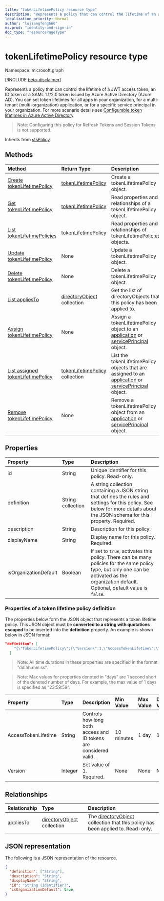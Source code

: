 ```yaml
---
title: "tokenLifetimePolicy resource type"
description: "Represents a policy that can control the lifetime of an access token issued by Azure Active Directory."
localization_priority: Normal
author: "lujiangfeng666"
ms.prod: "identity-and-sign-in"
doc_type: "resourcePageType"
---
```


# tokenLifetimePolicy resource type

Namespace: microsoft.graph

[!INCLUDE [beta-disclaimer](../../includes/beta-disclaimer.md)]

Represents a policy that can control the lifetime of a JWT access token, an ID token or a SAML 1.1/2.0 token issued by Azure Active Directory (Azure AD). You can set token lifetimes for all apps in your organization, for a multi-tenant (multi-organization) application, or for a specific service principal in your organization.  For more scenario details see [Configurable token lifetimes in Azure Active Directory](/azure/active-directory/develop/active-directory-configurable-token-lifetimes).

>Note: Configuring this policy for Refresh Tokens and Session Tokens is not supported.

Inherits from [stsPolicy](stsPolicy.md).

## Methods

| Method       | Return Type | Description |
|:-------------|:------------|:------------|
| [Create tokenLifetimePolicy](../api/tokenlifetimepolicy-post-tokenlifetimepolicies.md) | [tokenLifetimePolicy](tokenlifetimepolicy.md) | Create a tokenLifetimePolicy object. |
| [Get tokenLifetimePolicy](../api/tokenlifetimepolicy-get.md) | [tokenLifetimePolicy](tokenlifetimepolicy.md) | Read properties and relationships of a tokenLifetimePolicy object. |
| [List tokenLifetimePolicies](../api/tokenlifetimepolicy-list.md) | [tokenLifetimePolicy](tokenlifetimepolicy.md) | Read properties and relationships of tokenLifetimePolicies objects. |
| [Update tokenLifetimePolicy](../api/tokenlifetimepolicy-update.md) | None | Update a tokenLifetimePolicy object. |
| [Delete tokenLifetimePolicy](../api/tokenlifetimepolicy-delete.md) | None | Delete a tokenLifetimePolicy object. |
| [List appliesTo](../api/tokenlifetimepolicy-list-appliesto.md) | [directoryObject](directoryobject.md) collection | Get the list of directoryObjects that this policy has been applied to. |
| [Assign tokenLifetimePolicy](../api/application-post-tokenlifetimepolicies.md) | None | Assign a tokenLifetimePolicy object to an [application](application.md) or [servicePrincipal](serviceprincipal.md) object. |
| [List assigned tokenLifetimePolicy](../api/application-list-tokenlifetimepolicies.md) | [tokenLifetimePolicy](tokenlifetimepolicy.md) collection | List the tokenLifetimePolicy objects that are assigned to an [application](application.md) or [servicePrincipal](serviceprincipal.md) object. |
| [Remove tokenLifetimePolicy](../api/application-delete-tokenlifetimepolicies.md) | None | Remove a tokenLifetimePolicy object from an [application](application.md) or [servicePrincipal](serviceprincipal.md) object. |

## Properties

| Property     | Type        | Description |
|:-------------|:------------|:------------|
|id|String| Unique identifier for this policy. Read-only.|
|definition|String collection| A string collection containing a JSON string that defines the rules and settings for this policy. See below for more details about the JSON schema for this property. Required.|
|description|String| Description for this policy.|
|displayName|String| Display name for this policy. Required.|
|isOrganizationDefault|Boolean|If set to `true`, activates this policy. There can be many policies for the same policy type, but only one can be activated as the organization default. Optional, default value is `false`.|


### Properties of a token lifetime policy definition
The properties below form the JSON object that represents a token lifetime policy. This JSON object must be **converted to a string with quotations escaped** to be inserted into the **definition** property. An example is shown below in JSON format:

<!-- {
  "blockType": "ignored"
}-->
``` json
"definition": [
    "{\"TokenLifetimePolicy\":{\"Version\":1,\"AccessTokenLifetime\":\"8:00:00\"}}"
  ]
```

>Note: All time durations in these properties are specified in the format "dd.hh:mm:ss".

>Note: Max values for properties denoted in "days" are 1 second short of the denoted number of days. For example, the max value of 1 days is specified as "23:59:59".

| Property	   | Type	|Description| Min Value | Max Value | Default Value|
|:---------------|:--------|:----------|:--------|:--------|:----|
|AccessTokenLifetime|String|Controls how long both access and ID tokens are considered valid.|10 minutes|1 day|1 hour|
|Version|Integer|Set value of 1. Required.|None|None|None|

## Relationships

| Relationship | Type        | Description |
|:-------------|:------------|:------------|
|appliesTo|[directoryObject](directoryobject.md) collection| The [directoryObject](directoryObject.md) collection that this policy has been applied to. Read-only.|

## JSON representation

The following is a JSON representation of the resource.

<!-- {
  "blockType": "resource",
  "optionalProperties": [

  ],
  "@odata.type": "microsoft.graph.tokenLifetimePolicy",
  "keyProperty": "id"
}-->

```json
{
  "definition": ["String"],
  "description": "String",
  "displayName": "String",
  "id": "String (identifier)",
  "isOrganizationDefault": true,
}
```

<!-- uuid: 16cd6b66-4b1a-43a1-adaf-3a886856ed98
2019-02-04 14:57:30 UTC -->
<!-- {
  "type": "#page.annotation",
  "description": "tokenLifetimePolicy resource",
  "keywords": "",
  "section": "documentation",
  "tocPath": ""
}-->
